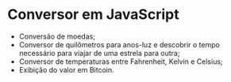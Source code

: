 # Conversor em JavaScript 

- Conversão de moedas;
- Conversor de quilômetros para anos-luz e descobrir o tempo necessário para viajar de uma estrela para outra;
- Conversor de temperaturas entre Fahrenheit, Kelvin e Celsius;
- Exibição do valor em Bitcoin.
